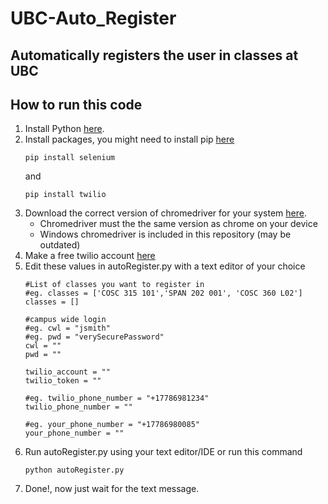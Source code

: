 # UBC-Auto_Register
## Automatically registers the user in classes at UBC

## How to run this code
1. Install Python [here](https://www.python.org/downloads/).
2. Install packages, you might need to install pip [here](https://pip.pypa.io/en/stable/installation/)
    ```
    pip install selenium
    ```
    and
    ```
    pip install twilio
    ```
3. Download the correct version of chromedriver for your system [here](https://chromedriver.chromium.org/downloads).
    * Chromedriver must the the same version as chrome on your device
    * Windows chromedriver is included in this repository (may be outdated)
4. Make a free twilio account [here](https://www.twilio.com/)
5. Edit these values in autoRegister.py with a text editor of your choice
    ```
    #List of classes you want to register in
    #eg. classes = ['COSC 315 101','SPAN 202 001', 'COSC 360 L02']
    classes = []

    #campus wide login
    #eg. cwl = "jsmith"
    #eg. pwd = "verySecurePassword"
    cwl = ""
    pwd = ""

    twilio_account = ""
    twilio_token = ""

    #eg. twilio_phone_number = "+17786981234"
    twilio_phone_number = ""

    #eg. your_phone_number = "+17786980085"
    your_phone_number = ""
    ```
6.  Run autoRegister.py using your text editor/IDE or run this command
    ```
    python autoRegister.py
    ```
7. Done!, now just wait for the text message.
